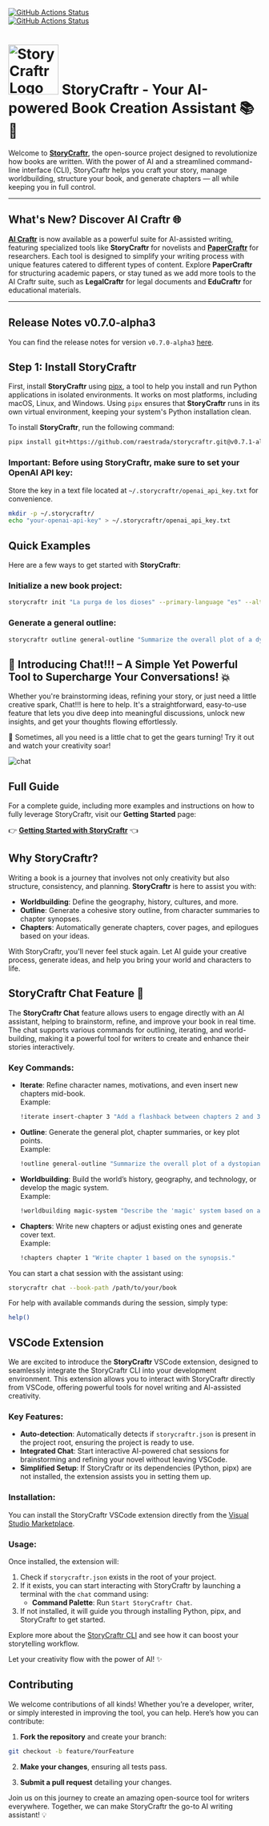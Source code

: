 [![GitHub Actions Status](https://github.com/raestrada/storycraftr/actions/workflows/pre-commit.yml/badge.svg)](https://github.com/raestrada/storycraftr/actions)  
[![GitHub Actions Status](https://github.com/raestrada/storycraftr/actions/workflows/pytest.yml/badge.svg)](https://github.com/raestrada/storycraftr/actions)

# <img src="https://res.cloudinary.com/dyknhuvxt/image/upload/f_auto,q_auto/ofhhkf6f7bryfgvbxxwc" alt="StoryCraftr Logo" width="100" height="100"> StoryCraftr - Your AI-powered Book Creation Assistant 📚🤖

Welcome to [**StoryCraftr**](https://storycraftr.app), the open-source project designed to revolutionize how books are written. With the power of AI and a streamlined command-line interface (CLI), StoryCraftr helps you craft your story, manage worldbuilding, structure your book, and generate chapters — all while keeping you in full control.

---

## What's New? Discover AI Craftr 🌐

**[AI Craftr](https://aicraftr.app)** is now available as a powerful suite for AI-assisted writing, featuring specialized tools like **StoryCraftr** for novelists and **[PaperCraftr](https://papercraftr.app)** for researchers. Each tool is designed to simplify your writing process with unique features catered to different types of content. Explore **PaperCraftr** for structuring academic papers, or stay tuned as we add more tools to the AI Craftr suite, such as **LegalCraftr** for legal documents and **EduCraftr** for educational materials.

---

## Release Notes v0.7.0-alpha3

You can find the release notes for version `v0.7.0-alpha3` [here](https://github.com/raestrada/storycraftr/releases/tag/v0.7.-alpha3).

## Step 1: Install StoryCraftr

First, install **StoryCraftr** using [pipx](https://pypa.github.io/pipx/), a tool to help you install and run Python applications in isolated environments. It works on most platforms, including macOS, Linux, and Windows. Using `pipx` ensures that **StoryCraftr** runs in its own virtual environment, keeping your system's Python installation clean.

To install **StoryCraftr**, run the following command:

```bash
pipx install git+https://github.com/raestrada/storycraftr.git@v0.7.1-alpha3
```

### Important: Before using StoryCraftr, make sure to set your OpenAI API key:

Store the key in a text file located at `~/.storycraftr/openai_api_key.txt` for convenience.

```bash
mkdir -p ~/.storycraftr/
echo "your-openai-api-key" > ~/.storycraftr/openai_api_key.txt
```

## Quick Examples

Here are a few ways to get started with **StoryCraftr**:

### Initialize a new book project:

```bash
storycraftr init "La purga de los dioses" --primary-language "es" --alternate-languages "en" --author "Rodrigo Estrada" --genre "science fiction" --behavior "behavior.txt"
```

### Generate a general outline:

```bash
storycraftr outline general-outline "Summarize the overall plot of a dystopian science fiction where advanced technology, resembling magic, has led to the fall of humanity’s elite and the rise of a manipulative villain who seeks to destroy both the ruling class and the workers."
```

## 💬 Introducing Chat!!! – A Simple Yet Powerful Tool to Supercharge Your Conversations! 💥

Whether you're brainstorming ideas, refining your story, or just need a little creative spark, Chat!!! is here to help. It's a straightforward, easy-to-use feature that lets you dive deep into meaningful discussions, unlock new insights, and get your thoughts flowing effortlessly.

🚀 Sometimes, all you need is a little chat to get the gears turning! Try it out and watch your creativity soar!

![chat](https://res.cloudinary.com/dyknhuvxt/image/upload/v1729551304/chat-example_hdo9yu.png)

## Full Guide

For a complete guide, including more examples and instructions on how to fully leverage StoryCraftr, visit our **Getting Started** page:

👉 [**Getting Started with StoryCraftr**](https://storycraftr.app/getting_started.html) 👈

## Why StoryCraftr?

Writing a book is a journey that involves not only creativity but also structure, consistency, and planning. **StoryCraftr** is here to assist you with:

- **Worldbuilding**: Define the geography, history, cultures, and more.
- **Outline**: Generate a cohesive story outline, from character summaries to chapter synopses.
- **Chapters**: Automatically generate chapters, cover pages, and epilogues based on your ideas.

With StoryCraftr, you'll never feel stuck again. Let AI guide your creative process, generate ideas, and help you bring your world and characters to life.

## StoryCraftr Chat Feature 💬

The **StoryCraftr Chat** feature allows users to engage directly with an AI assistant, helping to brainstorm, refine, and improve your book in real time. The chat supports various commands for outlining, iterating, and world-building, making it a powerful tool for writers to create and enhance their stories interactively.

### Key Commands:

- **Iterate**: Refine character names, motivations, and even insert new chapters mid-book.  
  Example:

  ```bash
  !iterate insert-chapter 3 "Add a flashback between chapters 2 and 3."
  ```

- **Outline**: Generate the general plot, chapter summaries, or key plot points.  
  Example:

  ```bash
  !outline general-outline "Summarize the overall plot of a dystopian sci-fi novel."
  ```

- **Worldbuilding**: Build the world’s history, geography, and technology, or develop the magic system.  
  Example:

  ```bash
  !worldbuilding magic-system "Describe the 'magic' system based on advanced technology."
  ```

- **Chapters**: Write new chapters or adjust existing ones and generate cover text.  
  Example:
  
  ```bash
  !chapters chapter 1 "Write chapter 1 based on the synopsis."
  ```

You can start a chat session with the assistant using:

```bash
storycraftr chat --book-path /path/to/your/book
```

For help with available commands during the session, simply type:

```bash
help()
```

## VSCode Extension

We are excited to introduce the **StoryCraftr** VSCode extension, designed to seamlessly integrate the StoryCraftr CLI into your development environment. This extension allows you to interact with StoryCraftr directly from VSCode, offering powerful tools for novel writing and AI-assisted creativity.

### Key Features:

- **Auto-detection**: Automatically detects if `storycraftr.json` is present in the project root, ensuring the project is ready to use.
- **Integrated Chat**: Start interactive AI-powered chat sessions for brainstorming and refining your novel without leaving VSCode.
- **Simplified Setup**: If StoryCraftr or its dependencies (Python, pipx) are not installed, the extension assists you in setting them up.

### Installation:

You can install the StoryCraftr VSCode extension directly from the [Visual Studio Marketplace](https://marketplace.visualstudio.com/items?itemName=StoryCraftr.storycraftr).

### Usage:

Once installed, the extension will:

1. Check if `storycraftr.json` exists in the root of your project.
2. If it exists, you can start interacting with StoryCraftr by launching a terminal with the `chat` command using:
   - **Command Palette**: Run `Start StoryCraftr Chat`.
3. If not installed, it will guide you through installing Python, pipx, and StoryCraftr to get started.

Explore more about the [StoryCraftr CLI](https://github.com/raestrada/storycraftr) and see how it can boost your storytelling workflow.

Let your creativity flow with the power of AI! ✨

## Contributing

We welcome contributions of all kinds! Whether you’re a developer, writer, or simply interested in improving the tool, you can help. Here’s how you can contribute:

1. **Fork the repository** and create your branch:

```bash
git checkout -b feature/YourFeature
```

2. **Make your changes**, ensuring all tests pass.

3. **Submit a pull request** detailing your changes.

Join us on this journey to create an amazing open-source tool for writers everywhere. Together, we can make StoryCraftr the go-to AI writing assistant! 💡
